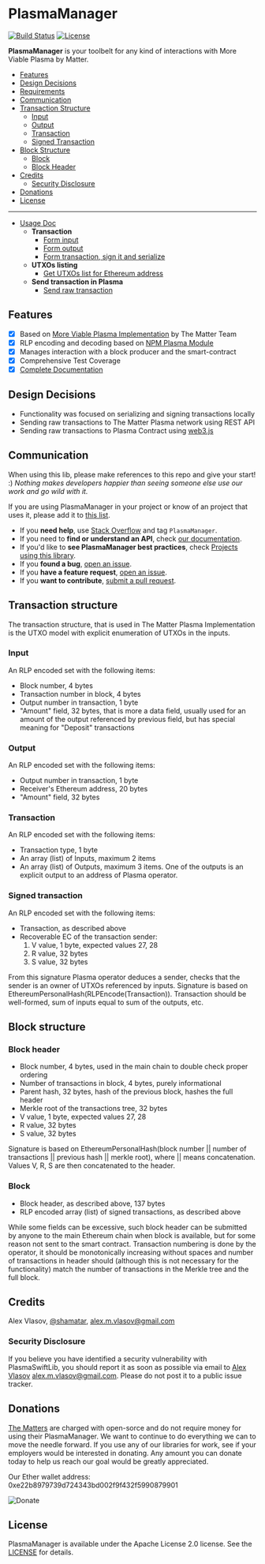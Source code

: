 # PlasmaManager
[![Build Status](https://travis-ci.com/matterinc/PlasmaManager.svg?branch=master)](https://travis-ci.com/matterinc/PlasmaManager)
[![License](https://img.shields.io/badge/License-Apache%202.0-blue.svg)](https://opensource.org/licenses/Apache-2.0)

**PlasmaManager** is your toolbelt for any kind of interactions with More Viable Plasma by Matter.

  * [Features](#features)
  * [Design Decisions](#design-decisions)
  * [Requirements](#requirements)
  * [Communication](#communication)
  * [Transaction Structure](#transaction-structure) 
    + [Input](#input)
    + [Output](#output)
    + [Transaction](#transaction)
    + [Signed Transaction](#signed-transaction)
  * [Block Structure](#block-structure) 
    + [Block](#block)
    + [Block Header](#block-header)
  * [Credits](#credits)
    + [Security Disclosure](#security-disclosure)
  * [Donations](#donations)
  * [License](#license)

---
  - [Usage Doc](https://github.com/matterinc/PlasmaManager/blob/master/Documentation/Usage.md)
	- **Transaction** 
		- [Form input](https://github.com/matterinc/PlasmaManager/blob/master/Documentation/Usage.md#form-input)
		- [Form output](https://github.com/matterinc/PlasmaManager/blob/master/Documentation/Usage.md#form-output)
		- [Form transaction, sign it and serialize](https://github.com/matterinc/PlasmaManager/blob/master/Documentation/Usage.md#form-transaction-sign-it-and-serialize)
	- **UTXOs listing** 
		- [Get UTXOs list for Ethereum address](https://github.com/matterinc/PlasmaManager/blob/master/Documentation/Usage.md#get-utxos-list-for-ethereum-address)
	- **Send transaction in Plasma** 
		- [Send raw transaction](https://github.com/matterinc/PlasmaManager/blob/master/Documentation/Usage.md#send-raw-transaction)	

## Features

- [x] Based on [More Viable Plasma Implementation](https://github.com/matterinc/PlasmaContract) by The Matter Team
- [x] RLP encoding and decoding based on [NPM Plasma Module](https://github.com/matterinc/plasma.js) 
- [x] Manages interaction with a block producer and the smart-contract
- [x] Comprehensive Test Coverage
- [x] [Complete Documentation](https://matterinc.github.io/PlasmaManager)

## Design Decisions

- Functionality was focused on serializing and signing transactions locally
- Sending raw transactions to The Matter Plasma network using REST API
- Sending raw transactions to Plasma Contract using [web3.js](https://github.com/ethereum/web3.js)

## Communication

When using this lib, please make references to this repo and give your start! :)
*Nothing makes developers happier than seeing someone else use our work and go wild with it.*

If you are using PlasmaManager in your project or know of an project that uses it, please add it to [this list](https://github.com/matterinc/PlasmaManager/wiki/Projects-using-PlasmaSwiftLib).

- If you **need help**, use [Stack Overflow](https://stackoverflow.com/questions/tagged/PlasmaManager) and tag `PlasmaManager`.
- If you need to **find or understand an API**, check [our documentation](http://matterinc.github.io/PlasmaManager/).
- If you'd like to **see PlasmaManager best practices**, check [Projects using this library](https://github.com/matterinc/PlasmaManager/wiki/Projects-using-PlasmaSwiftLib).
- If you **found a bug**, [open an issue](https://github.com/matterinc/PlasmaManager/issues).
- If you **have a feature request**, [open an issue](https://github.com/matterinc/PlasmaManager/issues).
- If you **want to contribute**, [submit a pull request](https://github.com/matterinc/PlasmaManager/pulls).

## Transaction structure

The transaction structure, that is used in The Matter Plasma Implementation is the UTXO model with explicit enumeration of UTXOs in the inputs.

### Input
An RLP encoded set with the following items:
- Block number, 4 bytes
- Transaction number in block, 4 bytes
- Output number in transaction, 1 byte
- "Amount" field, 32 bytes, that is more a data field, usually used for an amount of the output referenced by previous field, but has special meaning for "Deposit" transactions

### Output
An RLP encoded set with the following items:
- Output number in transaction, 1 byte
- Receiver's Ethereum address, 20 bytes
- "Amount" field, 32 bytes

### Transaction 
An RLP encoded set with the following items:
- Transaction type, 1 byte
- An array (list) of Inputs, maximum 2 items
- An array (list) of Outputs, maximum 3 items. One of the outputs is an explicit output to an address of Plasma operator.

### Signed transaction 
An RLP encoded set with the following items:
- Transaction, as described above
- Recoverable EC of the transaction sender:
   1) V value, 1 byte, expected values 27, 28
   2) R value, 32 bytes
   3) S value, 32 bytes

From this signature Plasma operator deduces a sender, checks that the sender is an owner of UTXOs referenced by inputs. Signature is based on EthereumPersonalHash(RLPEncode(Transaction)). Transaction should be well-formed, sum of inputs equal to sum of the outputs, etc.

## Block structure

### Block header
- Block number, 4 bytes, used in the main chain to double check proper ordering
- Number of transactions in block, 4 bytes, purely informational
- Parent hash, 32 bytes, hash of the previous block, hashes the full header
- Merkle root of the transactions tree, 32 bytes
- V value, 1 byte, expected values 27, 28
- R value, 32 bytes
- S value, 32 bytes

Signature is based on EthereumPersonalHash(block number || number of transactions || previous hash || merkle root), where || means concatenation. Values V, R, S are then concatenated to the header.

### Block
- Block header, as described above, 137 bytes
- RLP encoded array (list) of signed transactions, as described above

While some fields can be excessive, such block header can be submitted by anyone to the main Ethereum chain when block is available, but for some reason not sent to the smart contract. Transaction numbering is done by the operator, it should be monotonically increasing without spaces and number of transactions in header should (although this is not necessary for the functionality) match the number of transactions in the Merkle tree and the full block.

## Credits

Alex Vlasov, [@shamatar](https://github.com/shamatar),  alex.m.vlasov@gmail.com

### Security Disclosure

If you believe you have identified a security vulnerability with PlasmaSwiftLib, you should report it as soon as possible via email to [Alex Vlasov](https://github.com/shamatar)  alex.m.vlasov@gmail.com. Please do not post it to a public issue tracker.

## Donations

[The Matters](https://github.com/orgs/matterinc/people) are charged with open-sorсe and do not require money for using their PlasmaManager.
We want to continue to do everything we can to move the needle forward.
If you use any of our libraries for work, see if your employers would be interested in donating. Any amount you can donate today to help us reach our goal would be greatly appreciated.

Our Ether wallet address: 0xe22b8979739d724343bd002f9f432f5990879901

![Donate](http://qrcoder.ru/code/?0xe22b8979739d724343bd002f9f432f5990879901&4&0)

## License

PlasmaManager is available under the Apache License 2.0 license. See the [LICENSE](https://github.com/matterinc/PlasmaManager/blob/master/LICENSE) for details.
